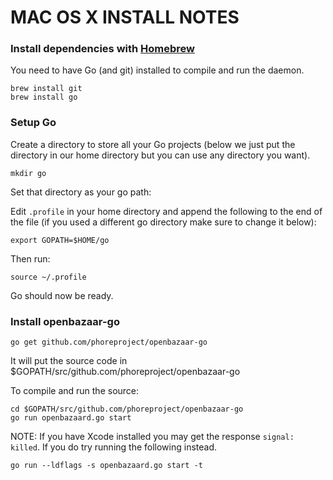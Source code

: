 MAC OS X INSTALL NOTES
====================

### Install dependencies with [Homebrew](http://brew.sh/)

You need to have Go (and git) installed to compile and run the daemon.

```
brew install git
brew install go
```

### Setup Go

Create a directory to store all your Go projects (below we just put the directory in our home directory but you can use any directory you want).

```
mkdir go
```

Set that directory as your go path:

Edit `.profile` in your home directory and append the following to the end of the file (if you used a different go directory make sure to change it below):
```
export GOPATH=$HOME/go
```

Then run:
```
source ~/.profile
```

Go should now be ready.

### Install openbazaar-go

```
go get github.com/phoreproject/openbazaar-go
```

It will put the source code in $GOPATH/src/github.com/phoreproject/openbazaar-go

To compile and run the source:
```
cd $GOPATH/src/github.com/phoreproject/openbazaar-go
go run openbazaard.go start
```
NOTE: If you have Xcode installed you may get the response `signal: killed`. If you do try running the following instead.

```
go run --ldflags -s openbazaard.go start -t
```
